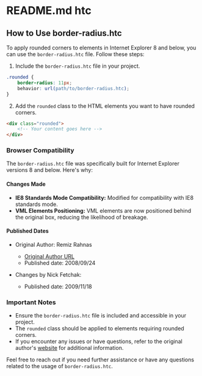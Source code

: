 # README.md htc

## How to Use border-radius.htc

To apply rounded corners to elements in Internet Explorer 8 and below, you can use the `border-radius.htc` file. Follow these steps:

1. Include the `border-radius.htc` file in your project.

```css
.rounded {
    border-radius: 11px;
    behavior: url(path/to/border-radius.htc);
}
```

2. Add the `rounded` class to the HTML elements you want to have rounded corners.

```html
<div class="rounded">
    <!-- Your content goes here -->
</div>
```

### Browser Compatibility

The `border-radius.htc` file was specifically built for Internet Explorer versions 8 and below. Here's why:

#### Changes Made

-   **IE8 Standards Mode Compatibility:** Modified for compatibility with IE8 standards mode.
-   **VML Elements Positioning:** VML elements are now positioned behind the original box, reducing the likelihood of breakage.

#### Published Dates

-   Original Author: Remiz Rahnas

    -   [Original Author URL](http://www.htmlremix.com)
    -   Published date: 2008/09/24

-   Changes by Nick Fetchak:
    -   Published date: 2009/11/18

### Important Notes

-   Ensure the `border-radius.htc` file is included and accessible in your project.
-   The `rounded` class should be applied to elements requiring rounded corners.
-   If you encounter any issues or have questions, refer to the original author's [website](http://www.htmlremix.com) for additional information.

Feel free to reach out if you need further assistance or have any questions related to the usage of `border-radius.htc`.
